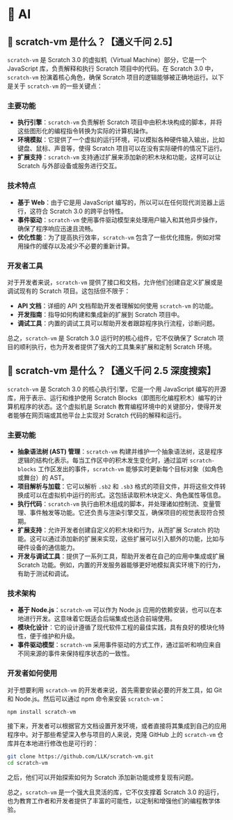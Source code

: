 # 🤖 AI

## 🤖 scratch-vm 是什么？【通义千问 2.5】

`scratch-vm` 是 Scratch 3.0 的虚拟机（Virtual Machine）部分，它是一个 JavaScript 库，负责解释和执行 Scratch 项目中的代码。在 Scratch 3.0 中，`scratch-vm` 扮演着核心角色，确保 Scratch 项目的逻辑能够被正确地运行。以下是关于 `scratch-vm` 的一些关键点：

### 主要功能

- **执行引擎**：`scratch-vm` 负责解析 Scratch 项目中由积木块构成的脚本，并将这些图形化的编程指令转换为实际的计算机操作。
- **环境模拟**：它提供了一个虚拟的运行环境，可以模拟各种硬件输入输出，比如键盘、鼠标、声音等，使得 Scratch 项目可以在没有实际硬件的情况下运行。
- **扩展支持**：`scratch-vm` 支持通过扩展来添加新的积木块和功能，这样可以让 Scratch 与外部设备或服务进行交互。

### 技术特点

- **基于 Web**：由于它是用 JavaScript 编写的，所以可以在任何现代浏览器上运行，这符合 Scratch 3.0 的跨平台特性。
- **事件驱动**：`scratch-vm` 使用事件驱动模型来处理用户输入和其他异步操作，确保了程序响应迅速且流畅。
- **优化性能**：为了提高执行效率，`scratch-vm` 包含了一些优化措施，例如对常用操作的缓存以及减少不必要的重新计算。

### 开发者工具

对于开发者来说，`scratch-vm` 提供了接口和文档，允许他们创建自定义扩展或是调试现有的 Scratch 项目。这包括但不限于：

- **API 文档**：详细的 API 文档帮助开发者理解如何使用 `scratch-vm` 的功能。
- **开发指南**：指导如何构建和集成新的扩展到 Scratch 项目中。
- **调试工具**：内置的调试工具可以帮助开发者跟踪程序执行流程，诊断问题。

总之，`scratch-vm` 是 Scratch 3.0 运行时的核心组件，它不仅确保了 Scratch 项目的顺利执行，也为开发者提供了强大的工具集来扩展和定制 Scratch 环境。

## 🤖 scratch-vm 是什么？【通义千问 2.5 深度搜索】

`scratch-vm` 是 Scratch 3.0 的核心执行引擎，它是一个用 JavaScript 编写的开源库，用于表示、运行和维护使用 Scratch Blocks（即图形化编程积木）编写的计算机程序的状态。这个虚拟机是 Scratch 教育编程环境中的关键部分，使得开发者能够在网页端或其他平台上实现对 Scratch 代码的解释和运行。

### 主要功能

- **抽象语法树 (AST) 管理**：`scratch-vm` 构建并维护一个抽象语法树，这是程序逻辑的结构化表示。每当工作区中的积木发生变化时，通过监听 `scratch-blocks` 工作区发出的事件，`scratch-vm` 能够实时更新每个目标对象（如角色或舞台）的 AST。
- **项目解析与加载**：它可以解析 `.sb2` 和 `.sb3` 格式的项目文件，并将这些文件转换成可以在虚拟机中运行的形式。这包括读取积木块定义、角色属性等信息。
- **执行代码**：`scratch-vm` 执行由积木组成的脚本，并处理诸如控制流、变量管理、事件触发等功能。它还负责与渲染引擎交互，确保项目的视觉表现符合预期。
- **扩展支持**：允许开发者创建自定义的积木块和行为，从而扩展 Scratch 的功能。这可以通过添加新的扩展来实现，这些扩展可以引入额外的功能，比如与硬件设备的通信能力。
- **开发与调试工具**：提供了一系列工具，帮助开发者在自己的应用中集成或扩展 Scratch 功能。例如，内置的开发服务器能够更好地模拟真实环境下的行为，有助于测试和调试。

### 技术架构

- **基于 Node.js**：`scratch-vm` 可以作为 Node.js 应用的依赖安装，也可以在本地进行开发。这意味着它既适合后端集成也适合前端使用。
- **模块化设计**：它的设计遵循了现代软件工程的最佳实践，具有良好的模块化特性，便于维护和升级。
- **事件驱动模型**：`scratch-vm` 采用事件驱动的方式工作，通过监听和响应来自不同来源的事件来保持程序状态的一致性。

### 开发者如何使用

对于想要利用 `scratch-vm` 的开发者来说，首先需要安装必要的开发工具，如 Git 和 Node.js。然后可以通过 npm 命令来安装 `scratch-vm`：

```bash
npm install scratch-vm
```

接下来，开发者可以根据官方文档设置开发环境，或者直接将其集成到自己的应用程序中。对于那些希望深入参与项目的人来说，克隆 GitHub 上的 `scratch-vm` 仓库并在本地进行修改也是可行的：

```bash
git clone https://github.com/LLK/scratch-vm.git
cd scratch-vm
```

之后，他们可以开始探索如何为 Scratch 添加新功能或修复现有问题。

总之，`scratch-vm` 是一个强大且灵活的库，它不仅支撑着 Scratch 3.0 的运行，也为教育工作者和开发者提供了丰富的可能性，以定制和增强他们的编程教学体验。
